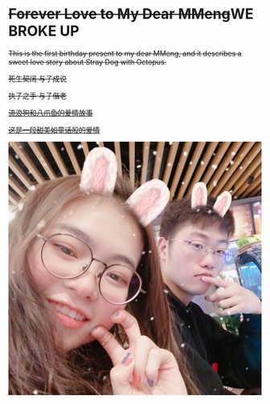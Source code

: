 # ~~Forever Love to My Dear MMeng~~WE BROKE UP

~~This is the first birthday present to my dear MMeng, and it describes a sweet love story about Stray Dog with Octopus.~~

~~死生契阔 与子成说~~

~~执子之手 与子偕老~~

~~[流浪狗和八爪鱼的爱情故事](https://rujiewu.github.io/toMMeng/iloveu.html)~~

~~[这是一段甜美如童话般的爱情](https://www.bilibili.com/video/av81049350)~~

<img src="img/myDarling1.jpg"/>